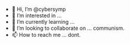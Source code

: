 - 👋 Hi, I’m @cybersymp
- 👀 I’m interested in ...
- 🌱 I’m currently learning ...
- 💞️ I’m looking to collaborate on ... communism.
- 📫 How to reach me ... dont.
